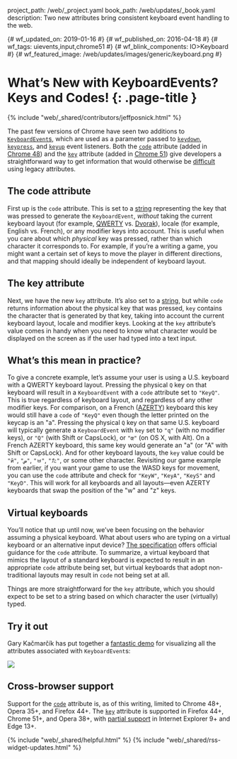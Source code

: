 project_path: /web/_project.yaml
book_path: /web/updates/_book.yaml
description: Two new attributes bring consistent keyboard event handling to the web.

{# wf_updated_on: 2019-01-16 #}
{# wf_published_on: 2016-04-18 #}
{# wf_tags: uievents,input,chrome51 #}
{# wf_blink_components: IO>Keyboard #}
{# wf_featured_image: /web/updates/images/generic/keyboard.png #}

# What’s New with KeyboardEvents? Keys and Codes! {: .page-title }

{% include "web/_shared/contributors/jeffposnick.html" %}



The past few versions of Chrome have seen two additions to [`KeyboardEvent`s](https://developer.mozilla.org/en-US/docs/Web/API/KeyboardEvent), which are used as a parameter passed to [`keydown`](https://developer.mozilla.org/en-US/docs/Web/Events/keydown), [`keypress`](https://developer.mozilla.org/en-US/docs/Web/Events/keypress), and [`keyup`](https://developer.mozilla.org/en-US/docs/Web/Events/keyup) event listeners. Both the [`code`](https://developer.mozilla.org/en-US/docs/Web/API/KeyboardEvent/code) attribute (added in [Chrome 48](https://www.chromestatus.com/feature/5228092293382144)) and the [`key`](https://developer.mozilla.org/en-US/docs/Web/API/KeyboardEvent/key) attribute (added in [Chrome 51](https://www.chromestatus.com/feature/4748790720364544)) give developers a straightforward way to get information that would otherwise be [difficult](https://github.com/inexorabletash/polyfill/blob/master/keyboard.md#legacy-key-events) using legacy attributes.

## The code attribute

First up is the `code` attribute. This is set to a [string](https://w3c.github.io/uievents-code/#code-value-tables) representing the key that was pressed to generate the `KeyboardEvent`, _without_ taking the current keyboard layout (for example, [QWERTY](https://en.wikipedia.org/wiki/QWERTY) vs. [Dvorak](https://en.wikipedia.org/wiki/Dvorak_Simplified_Keyboard)), locale (for example, English vs. French), or any modifier keys into account.
This is useful when you care about which _physical_ key was pressed, rather than which character it corresponds to. For example, if you’re a writing a game, you might want a certain set of keys to move the player in different directions, and that mapping should ideally be independent of keyboard layout.

## The key attribute

Next, we have the new `key` attribute. It’s also set to a [string](https://w3c.github.io/uievents-key/), but while `code` returns information about the physical key that was pressed, `key` contains the character that is generated by that key, taking into account the current keyboard layout, locale and modifier keys.
Looking at the `key` attribute’s value comes in handy when you need to know what character would be displayed on the screen as if the user had typed into a text input.

## What’s this mean in practice?

To give a concrete example, let’s assume your user is using a U.S. keyboard with a QWERTY keyboard layout. Pressing the physical `Q` key on that keyboard will result in a `KeyboardEvent` with a `code` attribute set to `"KeyQ"`. This is true regardless of keyboard layout, and regardless of any other modifier keys. For comparison, on a French ([AZERTY](https://en.wikipedia.org/wiki/AZERTY)) keyboard this key would still have a `code` of `"KeyQ"` even though the letter printed on the keycap is an "a".
Pressing the physical `Q` key on that same U.S. keyboard will typically generate a `KeyboardEvent` with `key` set to `"q"` (with no modifier keys), or `"Q"` (with Shift or CapsLock), or `"œ"` (on OS X, with Alt). On a French AZERTY keyboard, this same key would generate an "a" (or "A" with Shift or CapsLock). And for other keyboard layouts, the `key` value could be `"й"`, `"ض"`, `"ㅂ"`, `"た"`, or some other character.
Revisiting our game example from earlier, if you want your game to use the WASD keys for movement, you can use the `code` attribute and check for `"KeyW"`, `"KeyA"`, `"KeyS"` and `"KeyD"`. This will work for all keyboards and all layouts—even AZERTY keyboards that swap the position of the "w" and "z" keys.

## Virtual keyboards

You’ll notice that up until now, we’ve been focusing on the behavior assuming a physical keyboard. What about users who are typing on a virtual keyboard or an alternative input device? [The specification](https://w3c.github.io/uievents/#code-virtual-keyboards) offers official guidance for the `code` attribute. To summarize, a virtual keyboard that mimics the layout of a standard keyboard is expected to result in an appropriate `code` attribute being set, but virtual keyboards that adopt non-traditional layouts may result in `code` not being set at all.

Things are more straightforward for the `key` attribute, which you should expect to be set to a string based on which character the user (virtually) typed.

## Try it out

Gary Kačmarčík has put together a [fantastic demo](https://w3c.github.io/uievents/tools/key-event-viewer.html) for visualizing all the attributes associated with `KeyboardEvent`s:

<img src="/web/updates/images/2016/04/keyboardevent-keys-codes/screenshot.png">

## Cross-browser support

Support for the [`code`](http://caniuse.com/#feat=keyboardevent-code) attribute is, as of this writing, limited to Chrome 48+, Opera 35+, and Firefox 44+.
The [`key`](http://caniuse.com/#feat=keyboardevent-key) attribute is supported in Firefox 44+, Chrome 51+, and Opera 38+, with [partial support](https://developer.mozilla.org/en-US/docs/Web/API/KeyboardEvent/key#Browser_compatibility) in Internet Explorer 9+ and Edge 13+.



{% include "web/_shared/helpful.html" %}
{% include "web/_shared/rss-widget-updates.html" %}

